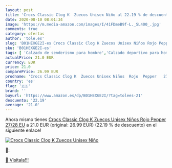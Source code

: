 ```yaml
---
layout: post
title: 'Crocs Classic Clog K  Zuecos Unisex Niño al 22.19 % de descuento'
date: 2020-08-10 08:01:34
image: 'https://m.media-amazon.com/images/I/41FDmeB9f-L._SL400_.jpg'
comments: true
category: ofertas
author: 'tole.es'
slug: 'B01HEXGE2I-es Crocs Classic Clog K Zuecos Unisex Niños Rojo Pepper 27/28 EU'
sku: 'B01HEXGE2I-es'
tags: [ 'Calzado de senderismo para hombre','Calzado deportivo para hombre','Chanclas y sandalias de piscina para hombre','Zapatillas de senderismo para hombre','Zapatillas y calzado deportivo para hombre','Zapatos','Zapatos para hombre','Zapatos y complementos','zuecos', ]
actualPrice: 21.0 EUR
currency: EUR
price: 21.0
comparePrice: 26.99 EUR
prodname: 'Crocs Classic Clog K  Zuecos Unisex Niños  Rojo  Pepper   27/28 EU'
country: 'es'
flag: '🇪🇸'
brand: ''
buyurl: 'https://www.amazon.es/dp/B01HEXGE2I/?tag=tolees-21'
descuento: '22.19'
average: '21.0'
---
```


Ahora mismo tienes [Crocs Classic Clog K  Zuecos Unisex Niños  Rojo  Pepper   27/28 EU](https://www.amazon.es/dp/B01HEXGE2I/?tag=tolees-21) a 21.0 EUR (original: 26.99 EUR) (22.19 %  de descuento) en el siguiente enlace!

[![Crocs Classic Clog K  Zuecos Unisex Niño](https://m.media-amazon.com/images/I/41FDmeB9f-L._SL400_.jpg)](https://www.amazon.es/dp/B01HEXGE2I/?tag=tolees-21)

🔎:


[🛒 Visítala!!!](https://www.amazon.es/dp/B01HEXGE2I/?tag=tolees-21)
